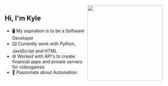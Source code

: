<img align="right" width="240" src="https://logowik.com/content/uploads/images/aberystwyth-university3641.jpg" />
<h2>Hi, I'm Kyle</h2>
<ul>
<li>🖥️ My aspiration is to be a Software Developer</li>
<li>⌨️ Currently work with Python, JavaScript and HTML</li>
<li>⚙️ Worked with API's to create financial apps and private servers for videogames</li>
<li>🔄 Passionate about Automation</li>
</ul>
